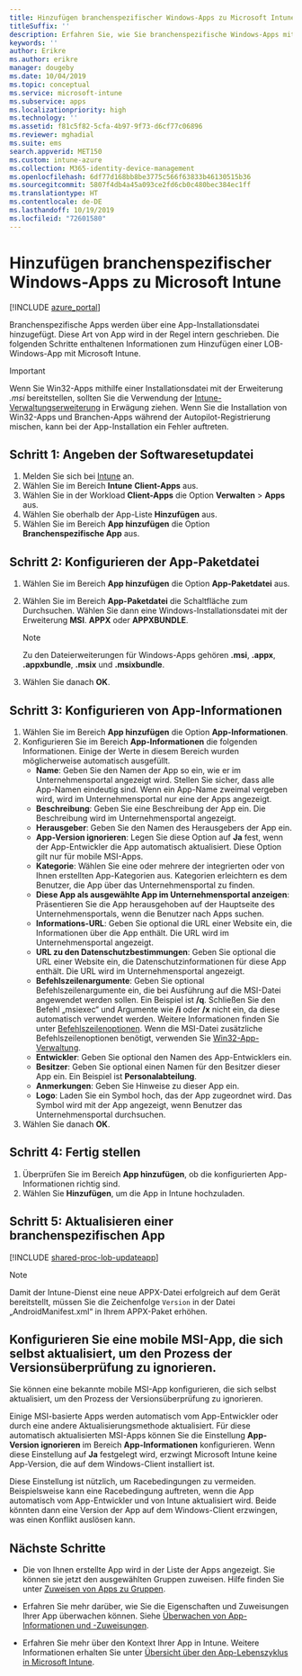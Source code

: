 ```yaml
---
title: Hinzufügen branchenspezifischer Windows-Apps zu Microsoft Intune
titleSuffix: ''
description: Erfahren Sie, wie Sie branchenspezifische Windows-Apps mithilfe von Microsoft Intune hinzufügen.
keywords: ''
author: Erikre
ms.author: erikre
manager: dougeby
ms.date: 10/04/2019
ms.topic: conceptual
ms.service: microsoft-intune
ms.subservice: apps
ms.localizationpriority: high
ms.technology: ''
ms.assetid: f81c5f82-5cfa-4b97-9f73-d6cf77c06896
ms.reviewer: mghadial
ms.suite: ems
search.appverid: MET150
ms.custom: intune-azure
ms.collection: M365-identity-device-management
ms.openlocfilehash: 6df77d168bb8be3775c566f63833b46130515b36
ms.sourcegitcommit: 5807f4db4a45a093ce2fd6cb0c480bec384ec1ff
ms.translationtype: HT
ms.contentlocale: de-DE
ms.lasthandoff: 10/19/2019
ms.locfileid: "72601580"
---
```

# <a name="add-a-windows-line-of-business-app-to-microsoft-intune"></a>Hinzufügen branchenspezifischer Windows-Apps zu Microsoft Intune

[!INCLUDE [azure_portal](../includes/azure_portal.md)]

Branchenspezifische Apps werden über eine App-Installationsdatei hinzugefügt. Diese Art von App wird in der Regel intern geschrieben. Die folgenden Schritte enthaltenen Informationen zum Hinzufügen einer LOB-Windows-App mit Microsoft Intune.

> [!IMPORTANT]
> Wenn Sie Win32-Apps mithilfe einer Installationsdatei mit der Erweiterung *.msi* bereitstellen, sollten Sie die Verwendung der [Intune-Verwaltungserweiterung](../apps/intune-management-extension.md) in Erwägung ziehen. Wenn Sie die Installation von Win32-Apps und Branchen-Apps während der Autopilot-Registrierung mischen, kann bei der App-Installation ein Fehler auftreten.  

## <a name="step-1-specify-the-software-setup-file"></a>Schritt 1: Angeben der Softwaresetupdatei

1. Melden Sie sich bei [Intune](https://go.microsoft.com/fwlink/?linkid=2090973) an.
3. Wählen Sie im Bereich **Intune** **Client-Apps** aus.
4. Wählen Sie in der Workload **Client-Apps** die Option **Verwalten** > **Apps** aus.
5. Wählen Sie oberhalb der App-Liste **Hinzufügen** aus.
6. Wählen Sie im Bereich **App hinzufügen** die Option **Branchenspezifische App** aus.

## <a name="step-2-configure-the-app-package-file"></a>Schritt 2: Konfigurieren der App-Paketdatei

1. Wählen Sie im Bereich **App hinzufügen** die Option **App-Paketdatei** aus.
2. Wählen Sie im Bereich **App-Paketdatei** die Schaltfläche zum Durchsuchen. Wählen Sie dann eine Windows-Installationsdatei mit der Erweiterung **MSI**. **APPX** oder **APPXBUNDLE**.

    > [!NOTE]
    > Zu den Dateierweiterungen für Windows-Apps gehören **.msi**, **.appx**, **.appxbundle**, **.msix** und **.msixbundle**.  

1. Wählen Sie danach **OK**.


## <a name="step-3-configure-app-information"></a>Schritt 3: Konfigurieren von App-Informationen

1. Wählen Sie im Bereich **App hinzufügen** die Option **App-Informationen**.
2. Konfigurieren Sie im Bereich **App-Informationen** die folgenden Informationen. Einige der Werte in diesem Bereich wurden möglicherweise automatisch ausgefüllt.
    - **Name**: Geben Sie den Namen der App so ein, wie er im Unternehmensportal angezeigt wird. Stellen Sie sicher, dass alle App-Namen eindeutig sind. Wenn ein App-Name zweimal vergeben wird, wird im Unternehmensportal nur eine der Apps angezeigt.
    - **Beschreibung**: Geben Sie eine Beschreibung der App ein. Die Beschreibung wird im Unternehmensportal angezeigt.
    - **Herausgeber**: Geben Sie den Namen des Herausgebers der App ein.
    - **App-Version ignorieren**: Legen Sie diese Option auf **Ja** fest, wenn der App-Entwickler die App automatisch aktualisiert. Diese Option gilt nur für mobile MSI-Apps.
    - **Kategorie**: Wählen Sie eine oder mehrere der integrierten oder von Ihnen erstellten App-Kategorien aus. Kategorien erleichtern es dem Benutzer, die App über das Unternehmensportal zu finden.
    - **Diese App als ausgewählte App im Unternehmensportal anzeigen**: Präsentieren Sie die App herausgehoben auf der Hauptseite des Unternehmensportals, wenn die Benutzer nach Apps suchen.
    - **Informations-URL**: Geben Sie optional die URL einer Website ein, die Informationen über die App enthält. Die URL wird im Unternehmensportal angezeigt.
    - **URL zu den Datenschutzbestimmungen**: Geben Sie optional die URL einer Website ein, die Datenschutzinformationen für diese App enthält. Die URL wird im Unternehmensportal angezeigt.
    - **Befehlszeilenargumente**: Geben Sie optional Befehlszeilenargumente ein, die bei Ausführung auf die MSI-Datei angewendet werden sollen.  Ein Beispiel ist **/q**. Schließen Sie den Befehl „msiexec“ und Argumente wie **/i** oder **/x** nicht ein, da diese automatisch verwendet werden. Weitere Informationen finden Sie unter [Befehlszeilenoptionen](https://docs.microsoft.com/windows/desktop/Msi/command-line-options). Wenn die MSI-Datei zusätzliche Befehlszeilenoptionen benötigt, verwenden Sie [Win32-App-Verwaltung](app-management.md).
    - **Entwickler**: Geben Sie optional den Namen des App-Entwicklers ein.
    - **Besitzer**: Geben Sie optional einen Namen für den Besitzer dieser App ein. Ein Beispiel ist **Personalabteilung**.
    - **Anmerkungen**: Geben Sie Hinweise zu dieser App ein.
    - **Logo**: Laden Sie ein Symbol hoch, das der App zugeordnet wird. Das Symbol wird mit der App angezeigt, wenn Benutzer das Unternehmensportal durchsuchen.
3. Wählen Sie danach **OK**.

## <a name="step-4-finish-up"></a>Schritt 4: Fertig stellen

1. Überprüfen Sie im Bereich **App hinzufügen**, ob die konfigurierten App-Informationen richtig sind.
2. Wählen Sie **Hinzufügen**, um die App in Intune hochzuladen.

## <a name="step-5-update-a-line-of-business-app"></a>Schritt 5: Aktualisieren einer branchenspezifischen App

[!INCLUDE [shared-proc-lob-updateapp](../includes/shared-proc-lob-updateapp.md)]

   > [!NOTE]
   > Damit der Intune-Dienst eine neue APPX-Datei erfolgreich auf dem Gerät bereitstellt, müssen Sie die Zeichenfolge `Version` in der Datei „AndroidManifest.xml“ in Ihrem APPX-Paket erhöhen.

## <a name="configure-a-self-updating-mobile-msi-app-to-ignore-the-version-check-process"></a>Konfigurieren Sie eine mobile MSI-App, die sich selbst aktualisiert, um den Prozess der Versionsüberprüfung zu ignorieren.

Sie können eine bekannte mobile MSI-App konfigurieren, die sich selbst aktualisiert, um den Prozess der Versionsüberprüfung zu ignorieren.

Einige MSI-basierte Apps werden automatisch vom App-Entwickler oder durch eine andere Aktualisierungsmethode aktualisiert. Für diese automatisch aktualisierten MSI-Apps können Sie die Einstellung **App-Version ignorieren** im Bereich **App-Informationen** konfigurieren. Wenn diese Einstellung auf **Ja** festgelegt wird, erzwingt Microsoft Intune keine App-Version, die auf dem Windows-Client installiert ist.

Diese Einstellung ist nützlich, um Racebedingungen zu vermeiden. Beispielsweise kann eine Racebedingung auftreten, wenn die App automatisch vom App-Entwickler und von Intune aktualisiert wird. Beide könnten dann eine Version der App auf dem Windows-Client erzwingen, was einen Konflikt auslösen kann.

## <a name="next-steps"></a>Nächste Schritte

- Die von Ihnen erstellte App wird in der Liste der Apps angezeigt. Sie können sie jetzt den ausgewählten Gruppen zuweisen. Hilfe finden Sie unter [Zuweisen von Apps zu Gruppen](apps-deploy.md).

- Erfahren Sie mehr darüber, wie Sie die Eigenschaften und Zuweisungen Ihrer App überwachen können. Siehe [Überwachen von App-Informationen und -Zuweisungen](apps-monitor.md).

- Erfahren Sie mehr über den Kontext Ihrer App in Intune. Weitere Informationen erhalten Sie unter [Übersicht über den App-Lebenszyklus in Microsoft Intune](app-lifecycle.md).

